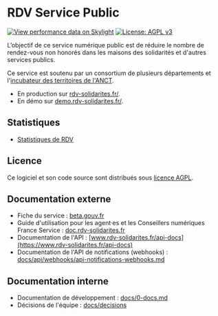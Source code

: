 # RDV Service Public

[![View performance data on Skylight](https://badges.skylight.io/status/RgR7i58P67xN.svg)](https://oss.skylight.io/app/applications/RgR7i58P67xN)
[![License: AGPL v3](https://img.shields.io/badge/License-AGPL%20v3-blue.svg)](https://www.gnu.org/licenses/agpl-3.0)

L’objectif de ce service numérique public est de réduire le nombre de rendez-vous non honorés dans les maisons des solidarités et d'autres services publics.

Ce service est soutenu par un consortium de plusieurs départements et l'[incubateur des territoires de l'ANCT](https://incubateur.anct.gouv.fr/).

- En production sur [rdv-solidarites.fr/](https://www.rdv-solidarites.fr/).
- En démo sur [demo.rdv-solidarites.fr/](https://demo.rdv-solidarites.fr/).

## Statistiques

- [Statistiques de RDV](https://www.rdv-solidarites.fr/stats)

## Licence

Ce logiciel et son code source sont distribués sous [licence AGPL](https://www.gnu.org/licenses/why-affero-gpl.fr.html).

## Documentation externe

- Fiche du service : [beta.gouv.fr](https://beta.gouv.fr/startups/lapins.html)
- Guide d'utilisation pour les agent·es et les Conseillers numériques France Service : [doc.rdv-solidarites.fr](https://doc.rdv-solidarites.fr/)
- Documentation de l'API : [www.rdv-solidarites.fr/api-docs](https://www.rdv-solidarites.fr/api-docs)
- Documentation de l'API de notifications (webhooks) : [docs/api/webhooks/api-notifications-webhooks.md](docs/api/webhooks/api-notifications-webhooks.md)

## Documentation interne

- Documentation de développement : [docs/0-docs.md](docs/0-docs.md)
- Décisions de l'équipe : [docs/decisions](docs/decisions)
